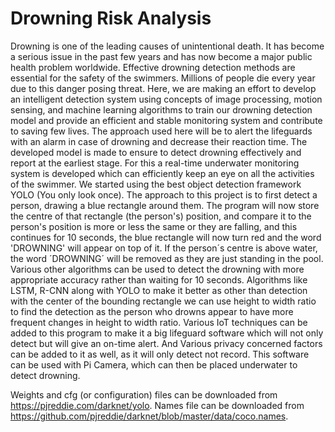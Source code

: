 # Drowning Risk Analysis
Drowning is one of the leading causes of unintentional death. It has become a serious issue in the past few years and has now become a major public health problem worldwide. Effective drowning detection methods are essential for the safety of the swimmers. Millions of people die every year due to this danger posing threat. Here, we are making an effort to develop an intelligent detection system using concepts of image processing, motion sensing, and machine learning algorithms to train our drowning detection model and provide an efficient and stable monitoring system and contribute to saving few lives. 
The approach used here will be to alert the lifeguards with an alarm in case of drowning and decrease their reaction time. The developed model is made to ensure to detect drowning effectively and report at the earliest stage. For this a real-time underwater monitoring system is developed which can efficiently keep an eye on all the activities of the swimmer. 
We started using the best object detection framework YOLO (You only look once).
The approach to this project is to first detect a person, drawing a blue rectangle around them. The program will now store the centre of that rectangle (the person's) position, and compare it to the person's position is more or less the same or they are falling, and this continues for 10 seconds, the blue rectangle will now turn red and the word 'DROWNING' will appear on top of it.
If the person´s centre is above water, the word ´DROWNING´ will be removed as they are just standing in the pool.
Various other algorithms can be used to detect the drowning with more appropriate accuracy rather than waiting for 10 seconds. Algorithms like LSTM, R-CNN along with YOLO to make it better as other than detection with the center of the bounding rectangle we can use height to width ratio to find the detection as the person who drowns appear to have more frequent changes in height to width ratio.
Various IoT techniques can be added to this program to make it a big lifeguard software which will not only detect but will give an on-time alert.
And Various privacy concerned factors can be added to it as well, as it will only detect not record.
This software can be used with Pi Camera, which can then be placed underwater to detect drowning.

Weights and cfg (or configuration) files can be downloaded from https://pjreddie.com/darknet/yolo. 
Names file can be downloaded from https://github.com/pjreddie/darknet/blob/master/data/coco.names.
